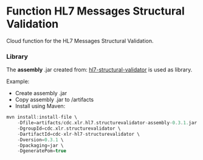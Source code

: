 # Function HL7 Messages Structural Validation

Cloud function for the HL7 Messages Structural Validation. 

### Library

The __assembly__ .jar created from: [hl7-structural-validator](https://github.com/CDCgov/data-exchange-hl7/tree/master/hl7-structural-validator) is used as library.

Example: 
- Create assembly .jar
- Copy assembly .jar to /artifacts
- Install using Maven:

```scala
mvn install:install-file \
    -Dfile=artifacts/cdc.xlr.hl7.structurevalidator-assembly-0.3.1.jar \
    -DgroupId=cdc.xlr.structurevalidator \
    -DartifactId=cdc-xlr-hl7-structurevalidator \
    -Dversion=0.3.1 \
    -Dpackaging=jar \
    -DgeneratePom=true
```


